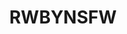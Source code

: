---
title: RWBYNSFW
crosslinks:
- Pixiv
- RWBY
- livven
- amazonposition
- traphentai
- petplay
- spnati
- '2013'
---
